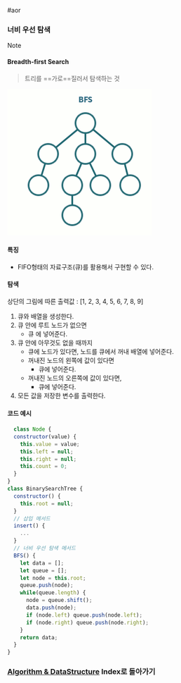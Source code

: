 #aor 
### 너비 우선 탐색
>[!note]
>#### Breadth-first Search
>
>>트리를 ==가로==질러서 탐색하는 것

![](../../../../Stuff/Image/AOR/Algorithm%20&%20DataStructure/img%20(1).gif)

#### 특징
- FIFO형태의 자료구조(큐)를 활용해서 구현할 수 있다.
#### 탐색
상단의 그림에 따른 출력값 : [1, 2, 3, 4, 5, 6, 7, 8, 9]

1. 큐와 배열을 생성한다.
2. 큐 안에 루트 노드가 없으면
	- 큐 에 넣어준다.
1. 큐 안에 아무것도 없을 때까지
	- 큐에 노드가 있다면, 노드를 큐에서 꺼내 배열에 넣어준다.
	- 꺼내진 노드의 왼쪽에 값이 있다면
		- 큐에 넣어준다.
	- 꺼내진 노드의 오른쪽에 값이 있다면,
		- 큐에 넣어준다.
3. 모든 값을 저장한 변수를 출력한다.

#### 코드 예시
```js
  class Node {
  constructor(value) {
    this.value = value;
    this.left = null;
    this.right = null;
    this.count = 0;
  }
}
class BinarySearchTree {
  constructor() {
    this.root = null;
  }
  // 삽입 메서드
  insert() {
    ...
  }
  // 너비 우선 탐색 메서드
  BFS() {
    let data = [];
    let queue = []; 
    let node = this.root;
    queue.push(node);
    while(queue.length) {
      node = queue.shift();
      data.push(node);
      if (node.left) queue.push(node.left);
      if (node.right) queue.push(node.right);
    }
    return data;
  }
}
```
### [Algorithm & DataStructure](../../../Dev-Index/Algorithm%20&%20DataStructure.md) Index로 돌아가기